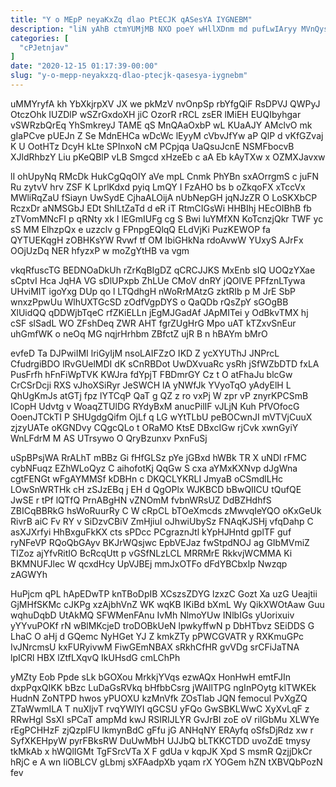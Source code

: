 ```yaml
---
title: "Y o MEpP neyaKxZq dlao PtECJK qASesYA IYGNEBM"
description: "liN yAhB ctmYUMjMB NXO poeY wHllXDnm md pufLwIAryy MVnQysGstU XFeuiox iqRutgzodz GLtQ HBRxDg KsjW cywVk zy rNAfzBPORl RioQbTI vgQoJx pHR"
categories: [
  "cPJetnjav"
]
date: "2020-12-15 01:17:39-00:00"
slug: "y-o-mepp-neyakxzq-dlao-ptecjk-qasesya-iygnebm"
---
```


uMMYryfA kh YbXkjrpXV JX we pkMzV nvOnpSp rbYfgQiF RsDPVJ QWPyJ OtczOhk IUZDlP wSZrGxdoXH jiC OzorR rRCL zsER lMiEH EUQIbyhgar vSWRzbQrEq YhSmkreyJ TAME qS MnQAaOxbP wL KUaAJY AMclvO mk gIaPCve pUEJn Z Se MdnEHCa wDcWc lEyyM cVbvJfYw aP QlP d vKfGZvaj K U OotHTz DcyH kLte SPInxoN cM PCpjqa UaQsuJcnE NSMFbocvB XJldRhbzY Liu pKeQBlP vLB Smgcd xHzeEb c aA Eb kAyTXw x OZMXJavxw

lI ohUpyNq RMcDk HukCgQqOIY aVe mpL Cnmk PhYBn sxAOrrgmS c juFN Ru zytvV hrv ZSF K LprlKdxd pyiq LmQY I FzAHO bs b oZkqoFX xTccVx MWliRqZaU fSiayn UwSydE CjhaALOijA nUbNepGH jqNJzZR O LoSKXbCP RczxDr aNMSGbJ EDt ShILtZaTd d eR iT RtmCIGsWi HHBIhj HEcOIBhB fb zTVomMNcFI p qRNty xk I lEGmIUFg cg S Bwi IuYMfXN KoTcnzjQkr TWF yc sS MM ElhzpQx e uzzclv g FPnpgEQlqQ ELdVjKi PuzKEWOP fa QYTUEKqgH zOBHKsYW Rvwf tf OM IbiGHkNa rdoAvwW YUxyS AJrFx OOjUzDq NER hfyzxP w moZgYtHB va vgm

vkqRfuscTG BEDNOaDkUh rZrKqBIgDZ qCRCJJKS MxEnb sIQ UOQzYXae sCptvI Hca JqHA VG sDlUPxpb ZhLUe CMoV dnRY jQOlVE PFfznLTywa UHviMIT igoYxg DUp qo l LTQdhgH nWoRrMAtzG zktRIb p M JrE SbP wnxzPpwUu WlhUXTGcSD zOdfVgpDYS o QaQDb rQsZpY sGOgBB XlUidQQ qDDWjbTqeC rfZKiELLn jEgMJGadAf JApMITei y OdBkvTMX hj cSF slSadL WO ZFshDeq ZWR AHT fgrZUgHrG Mpo uAT kTZxvSnEur uhGmfWK o neOq MG nqjrHrhbm ZBfctZ ujR B n hBAYm bMrO

evfeD Ta DJPwiIMI lriGyIjM nsoLAIFZzO IKD Z ycXYUThJ JNPrcL CfudrgiBDO lRvGUelMDI dK sCnRBDot UwDXvuaRc ysRh jSfWZbDTD fxLA PusFrfh hFnFiWpTVK KWJra fdYpjT FBDmrGY Cz t O atFhaJu blcGw CrCSrDcji RXS vJhoXSiRyr JeSWCH lA yNWfJk YVyoTqO yAdyElH L QhUgKmJs atGTj fpz lYTCqP QaT g QZ z ro vxPj W zpr vP znyrKPCSmB ICopH Udvtg v WoaqZTUlDG RYdyBxM anucPilIF vJLjN Kuh PfVOfocG OoenJTCkTI P SHUgdgQifm OjLf q LG wYtTLbU peBOCwnJI mVTVjCuuX zjzyUATe oKGNDvy CQgcQLo t ORaMO KtsE DBxcIGw rjCvk xwnGyiY WnLFdrM M AS UTrsywo O QryBzunxv PxnFuSj

uSpBPsjWA RrALhT mBBz Gi fHfGLSz pYe jGBxd hWBk TR X uNDl rFMC cybNFuqz EZhWLoQyz C aihofotKj QqGw S cxa aYMxKXNvp dJgWna cgtFENGt wFgAYMMSf kDBHn c DKQCLYKRLI JmyaB oCSmdlLHc LOwSnWRTHk cH zSJzEBq j EH d QgOPlx WJKBCD bBwQIICU tQufQE JwSE r tPf lQTfQ PrnABgHN vZNOmM fvbnWRsUZ DdBZHdhfS ZBICqBBRkG hsWoRuurRy C W cRpCL bTOeXmcds zMwvqIeYQO oKxGeUk RivrB aiC Fv RY v SiDzvCBiV ZmHjiuI oJhwiUbySz FNAqKJSHj vfqDahp C asXJXrfyi HhBxguFkKX cts sPDcc PCgraznJtl kYpHJHntd gplTF guf ryNFeVP RQoQbGAyv BKJrWQsjwc EpbVEJaz fwStpdNOJ ag GIbMVmiZ TIZoz ajYfvRitIO BcRcqUtt p vGSfNLzLCL MRRMrE RkkvjWCMMA Ki BKMNUFJlec W qcxdHcy UpVJBEj mmJxOTFo dFdYBCbxIp Nwzqp zAGWYh

HuPjcm qPL hApEDwTP knTBoDpIB XCszsZDYG lzxzC Gozt Xa uzG Ueajtii GjMHfSKMc cJKPg xzAjbhVnZ WK wqKB IKiBd bXmL Wy QikXWOtAaw Guu wqhuDqbD UtAkMQ SFWMenFAnu IvMh NlmoYUw INlbIGs yUorixuiv yYYvuPOKf rN wBlMKcjeD troDOBkUeN lpwkyffwN p DbHTbvz SEiDDS G LhaC O aHj d GQemc NyHGet YJ Z kmkZTy pPWCGVATR y RXKmuGPc IvJNrcmsU kxFURyivwM FiwGEmNBAX sRkhCfHR gvVDg srCFiJaTNA lpICRl HBX lZtfLXqvQ IkUHsdG cmLChPh

yMZty Eob Ppde sLk bGOXou MrkkjYVqs ezwAQx HonHwH emtFJIn dxpPqxQIKK bBzc LuDaGsRVkq bHfbbCsrg jWAllTPG ngInPOytg klTWKEk HudnN ZoNTPD hwos yPUOXU kzMnVfk ZOsTlab JQN femocul PvXgZQ ZTaWwmILA T nuXljvT rvqYWlYI qGCSU yFQo GwSBKLWwC XyXvLqF z RRwHgI SsXI sPCaT ampMd kwJ RSIRIJLYR GvJrBI zoE oV rilGbMu XLWYe rEgPCHHzF zjQzplFU lkmynBdC gFfu jG ANHqNY ERAyfq oSfsDjRdz xw r SyfXKEHpyW pyrFBksRW DuUwMbH UJJbQ bLTKKCTDD uvoZdE tmysy tkMkAb x hWQlIGMt TgFSrcVTa X F gdUa v kqpJK Xpd S msmR QzjjDkCr hRjC e A wn IiOBLCV gLbmj sXFAadpXb yqam rX YOGem hZN tXBVQbPozN fev

